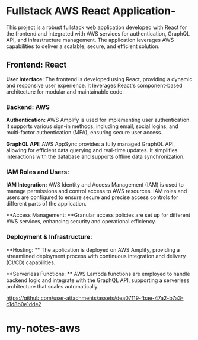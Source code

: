 # Fullstack AWS React Application-

This project is a robust fullstack web application developed with React for the frontend and integrated with AWS services for authentication, GraphQL API, and infrastructure management. The application leverages AWS capabilities to deliver a scalable, secure, and efficient solution.

## Frontend: React

**User Interface**: The frontend is developed using React, providing a dynamic and responsive user experience. It leverages React's component-based architecture for modular and maintainable code.

### Backend: AWS

**Authentication:** AWS Amplify is used for implementing user authentication. It supports various sign-in methods, including email, social logins, and multi-factor authentication (MFA), ensuring secure user access.

**GraphQL API:** AWS AppSync provides a fully managed GraphQL API, allowing for efficient data querying and real-time updates. It simplifies interactions with the database and supports offline data synchronization.

### IAM Roles and Users:

**IAM Integration:** AWS Identity and Access Management (IAM) is used to manage permissions and control access to AWS resources. IAM roles and users are configured to ensure secure and precise access controls for different parts of the application.

**Access Management: **Granular access policies are set up for different AWS services, enhancing security and operational efficiency.

### Deployment & Infrastructure:

**Hosting: ** The application is deployed on AWS Amplify, providing a streamlined deployment process with continuous integration and delivery (CI/CD) capabilities.

**Serverless Functions: ** AWS Lambda functions are employed to handle backend logic and integrate with the GraphQL API, supporting a serverless architecture that scales automatically.



https://github.com/user-attachments/assets/dea07119-fbae-47a2-b7a3-c1d8b0e1dde2



# my-notes-aws
